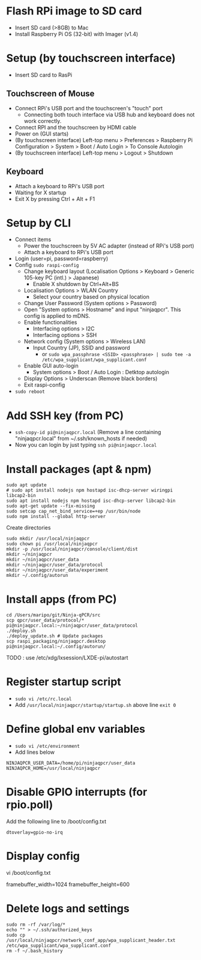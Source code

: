 # Flash RPi image to SD card
* Insert SD card (>8GB) to Mac
* Install Raspberry Pi OS (32-bit) with Imager (v1.4)

# Setup (by touchscreen interface)
* Insert SD card to RasPi

## Touchscreen of Mouse
* Connect RPi's USB port and the touchscreen's "touch" port
  * Connecting both touch interface via USB hub and keyboard does not work correctly.
* Connect RPI and the touchscreen by HDMI cable
* Power on (GUI starts)
* (By touchscreen interface) Left-top menu > Preferences > Raspberry Pi Configuration > System > Boot / Auto Login > To Console Autologin
* (By touchscreen interface) Left-top menu > Logout > Shutdown

## Keyboard
* Attach a keyboard to RPi's USB port
* Waiting for X startup
* Exit X by pressing Ctrl + Alt + F1

# Setup by CLI
* Connect items
  * Power the touchscreen by 5V AC adapter (instead of RPi's USB port)
  * Attach a keyboard to RPi's USB port
* Login (user=pi, password=raspberry)
* Config `sudo raspi-config`
  * Change keyboard layout (Localisation Options > Keyboard > Generic 105-key PC (intl.) > Japanese)
    * Enable X shutdown by Ctrl+Alt+BS
  * Localisation Options > WLAN Country
    * Select your country based on physical location
  * Change User Password (System options > Password)
  * Open "System options > Hostname" and input "ninjaqpcr". This config is applied to mDNS.
  * Enable functionalities
    * Interfacing options > I2C
    * Interfacing options > SSH
  * Network config (System options > Wireless LAN)
    * Input Country (JP), SSID and password
      * or `sudo wpa_passphrase <SSID> <passphrase> | sudo tee -a /etc/wpa_supplicant/wpa_supplicant.conf`
  * Enable GUI auto-login
    * System options > Boot / Auto Login : Detktop autologin
  * Display Options > Underscan (Remove black borders)
  * Exit raspi-config
* `sudo reboot`

# Add SSH key (from PC)
* `ssh-copy-id pi@ninjaqpcr.local` (Remove a line containing "ninjaqpcr.local" from ~/.ssh/known_hosts if needed)
* Now you can login by just typing `ssh pi@ninjaqpcr.local`


# Install packages (apt & npm)
```
sudo apt update
# sudo apt install nodejs npm hostapd isc-dhcp-server wiringpi libcap2-bin
sudo apt install nodejs npm hostapd isc-dhcp-server libcap2-bin
sudo apt-get update --fix-missing
sudo setcap cap_net_bind_service=+ep /usr/bin/node
sudo npm install --global http-server
```

Create directories

```
sudo mkdir /usr/local/ninjaqpcr
sudo chown pi /usr/local/ninjaqpcr
mkdir -p /usr/local/ninjaqpcr/console/client/dist
mkdir ~/ninjaqpcr
mkdir ~/ninjaqpcr/user_data
mkdir ~/ninjaqpcr/user_data/protocol
mkdir ~/ninjaqpcr/user_data/experiment
mkdir ~/.config/autorun

```

# Install apps (from PC)

```
cd /Users/maripo/git/Ninja-qPCR/src
scp qpcr/user_data/protocol/* pi@ninjaqpcr.local:~/ninjaqpcr/user_data/protocol
./deploy.sh
./deploy_update.sh # Update packages
scp raspi_packaging/ninjaqpcr.desktop pi@ninjaqpcr.local:~/.config/autorun/
```

TODO : use /etc/xdg/lxsession/LXDE-pi/autostart

# Register startup script
* `sudo vi /etc/rc.local`
* Add `/usr/local/ninjaqpcr/startup/startup.sh` above line `exit 0`

# Define global env variables
* `sudo vi /etc/environment`
* Add lines below
```
NINJAQPCR_USER_DATA=/home/pi/ninjaqpcr/user_data
NINJAQPCR_HOME=/usr/local/ninjaqpcr
```

# Disable GPIO interrupts (for rpio.poll)
Add the following line to /boot/config.txt
```
dtoverlay=gpio-no-irq

```

# Display config

vi /boot/config.txt

framebuffer_width=1024
framebuffer_height=600

# Delete logs and settings
```
sudo rm -rf /var/log/*
echo "" > ~/.ssh/authorized_keys
sudo cp /usr/local/ninjaqpcr/network_conf_app/wpa_supplicant_header.txt /etc/wpa_supplicant/wpa_supplicant.conf
rm -f ~/.bash_history
```